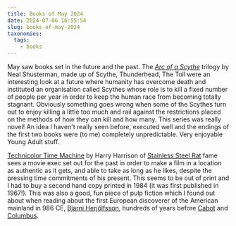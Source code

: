 ```yaml
---
title: Books of May 2024
date: 2024-07-06 16:55:54
slug: books-of-may-2024
taxonomies:
  tags:
    - books
---
```


May saw books set in the future and the past. The [_Arc of a Scythe_](https://en.m.wikipedia.org/wiki/Scythe_(novel)) trilogy by Neal Shusterman, made up of Scythe, Thunderhead, The Toll were an interesting look at a future where humanity has overcome death and instituted an organisation called Scythes whose role is to kill a fixed number of people per year in order to keep the human race from becoming totally stagnant. Obviously something goes wrong when some of the Scythes turn out to enjoy killing a little too much and rail against the restrictions placed on the methods of how they can kill and how many. This series was really novel! An idea I haven't really seen before, executed well and the endings of the first two books were (to me) completely unpredictable. Very enjoyable Young Adult stuff.

[Technicolor Time Machine](https://www.betterworldbooks.com/product/detail/the-technicolor-time-machine-0860078876) by Harry Harrison of [Stainless Steel Rat](https://en.m.wikipedia.org/w/index.php?title=The_Stainless_Steel_Rat&diffonly=true) fame sees a movie exec set out for the past in order to make a film in a location as authentic as it gets, and able to take as long as he likes, despite the pressing time commitments of his present. This seems to be out of print and I had to buy a second hand copy printed in 1984 (it was first published in 1967!). This was also a good, fun piece of pulp fiction which I found out about when reading about the first European discoverer of the American mainland in 986 CE, [Bjarni Herjólfsson](https://en.m.wikipedia.org/wiki/Bjarni_Herj%C3%B3lfsson), hundreds of years before [Cabot](https://en.m.wikipedia.org/wiki/John_Cabot) and [Columbus](https://en.m.wikipedia.org/wiki/Christopher_Columbus).
